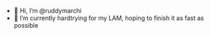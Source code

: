 - 👋 Hi, I’m @ruddymarchi
- 🌱 I’m currently hardtrying for my LAM, hoping to finish it as fast as possible 

<!---
ruddymarchi/ruddymarchi is a ✨ special ✨ repository because its `README.md` (this file) appears on your GitHub profile.
You can click the Preview link to take a look at your changes.
--->
